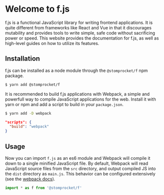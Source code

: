 # Welcome to f.js

f.js is a functional JavaScript library for writing frontend applications.
It is quite different from frameworks like React and Vue in that it
discourages mutability and provides tools to write simple, safe code without
sacrificing power or speed. This website provides the documentation for f.js,
as well as high-level guides on how to utilize its features.

## Installation

f.js can be installed as a node module through the `@stomprocket/f` npm package.
```sh
$ yarn add @stomprocket/f
```

It is recommended to build f.js applications with Webpack, a simple and
powerfull way to compile JavaScript applications for the web. Install it
with yarn or npm and add a script to build in your `package.json`.

```sh
$ yarn add -D webpack
```

```json
"scripts": {
  "build": "webpack"
}
```

## Usage

Now you can import `f.js` as an es6 module and Webpack will compile it down
to a single minified JavaScript file. By default, Webpack will read JavaScript
source files from the `src` directory, and output compiled JS into the `dist`
directory as `main.js`. This behavior can be configured extensively (see the
[webpack docs](https://webpack.js.org/)).

```js
import * as f from '@stomprocket/f'
```
